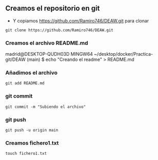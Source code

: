 ## Creamos el repositorio en git

 * Y copiamos https://github.com/Ramiro746/DEAW.git para clonar

 ````
 git clone https://github.com/Ramiro746/DEAW.git
 ````


 ### Creamos el archivo README.md

 madrid@DESKTOP-QUDH03D MINGW64 ~/desktop/docker/Practica-git/DEAW (main)
$ echo "Creando el readme" > README.md


### Añadimos  el archivo 
````
git add README.md
````
### git commit  
````
git commit -m "Subiendo el archivo"
````
### git push
````
git push -u origin main
````

### Creamos fichero1.txt

````
touch fichero1.txt
````